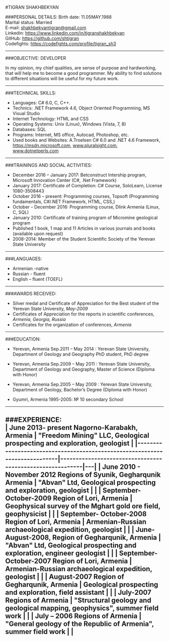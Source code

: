 #TIGRAN SHAKHBEKYAN
                                
###PERSONAL DETAILS:
Birth date: 11.05MAY.1988  
Marital status: Married   
E-mail:         <shakhbekyantigran@gmail.com>                  
Linkedin:       <https://www.linkedin.com/in/tigranshakhbekyan>                    
GitHub:         <https://github.com/shtigran>      
Codefights:     <https://codefights.com/profile/tigran_sh3>                   

----
###OBJECTIVE: DEVELOPER

In my opinion, my chief qualities, are sense of purpose and hardworking, that
will help me to become a good programmer. My ability to find solutions to
different situations will be useful for my future work.

----
###TECHNICAL SKILLS:

-   Languages: C\# 6.0, C, C++.
-   Technics: .NET Framework 4.6, Object Oriented Programming, MS Visual Studio
-   Internet Technology: HTML and CSS
-   Operating Systems: Unix (Linux), Windows (Vista, 7, 8)
-   Databases: SQL
-   Programs: Internet, MS office, Autocad, Photoshop, etc.
-   Used books and Websites: A.Troelsen C# 6.0 and .NET 4.6 Framework,  https://msdn.microsoft.com,      www.pluralsight.com,      www.dotnetperls.com  

----
###TRAININGS AND SOCIAL ACTIVITIES:
  -  December 2016 – January 2017:  Betconstruct Intership program, Microsoft Innovation Center (C#, .Net Framework)
  -  January 2017: Certificate of Completion: C# Course, SoloLearn, License 1080-3508443
  -  October 2016 – present: Programming courses, Topsoft (Programming fundamentals, C#/.NET Framework, HTML, CSS,)
  -  October – December 2016: Programming course, Dlink Armenia (Linux, C, SQL)
  -  January 2010: Certificate of training program of Micromine geological program
  -  Published 1 book, 1 map  and 11 Articles in various journals and books (available upon request)
  -  2008-2014: Member of the  Student Scientific Society of the Yerevan State University  
  
----
###LANGUAGES:

-	Armenian -native
- Russian - fluent 
- English – fluent (TOEFL)

----
###AWARDS RECEIVED:   

-   Silver medal and Certificate of Appreciation for the Best student of the
    Yerevan State University, *May-2009*     
-   Certificates of Appreciation for the reports in scientific conferences, *Armenia, Georgia, Russia* 
-   Certificates for the organization of conferences, *Armenia*  

----
###EDUCATION:

- Yerevan, Armenia Sep.2011 – May 2014 :  Yerevan State University, Department of Geology and Geography PhD student, PhD degree
  
- Yerevan, Armenia Sep.2009 – May 2011 :       Yerevan State University, Department of Geology and Geography, Master of Science (Diploma with Honor)
 	
- Yerevan, Armenia Sep.2005 – May 2009 :	      Yerevan State University, Department of Geology, Bachelor’s Degree (Diploma with Honor)
 
-	Gyumri, Armenia 1995-2005:	            № 10 secondary  School
 
----
  
###EXPERIENCE:                                                                                                                                 
| June 2013- present Nagorno-Karabakh, Armenia            | "Freedom Mining" LLC, Geological prospecting and exploration, geologist  |
|----------------------------------------------------------------------------|----------------------------------------------------------|---|
| June 2010 - November 2012 Regions of Syunik, Gegharqunik Armenia           | "Abvan" Ltd, Geological prospecting and exploration, geologist   |   |
| September- October-2009 Region of Lori, Armenia              | Geophysical survey of the Mghart gold ore field, geophysicist  |   |
|  September- October-2008 Region of Lori, Armenia            | Armenian-Russian archaeological expedition, geologist            |   |
| June- August-2008, Region of Gegharqunik, Armenia            | "Abvan" Ltd, Geological prospecting and exploration, engineer geologist         |   |
| September- October-2007 Region of Lori, Armenia                      | Armenian-Russian archaeological expedition, geologist         |   |
| August-2007  Region of Gegharqunik, Armenia    | Geological prospecting and exploration, field assistant       |   |
| July-2007 Regions of Armenia                    | "Structural geology and geological mapping, geophysics", summer field work         |   |
| July – 2006 Regions of Armenia                   | "General geology of the Republic of Armenia", summer field work                  |   |                    
----

       





